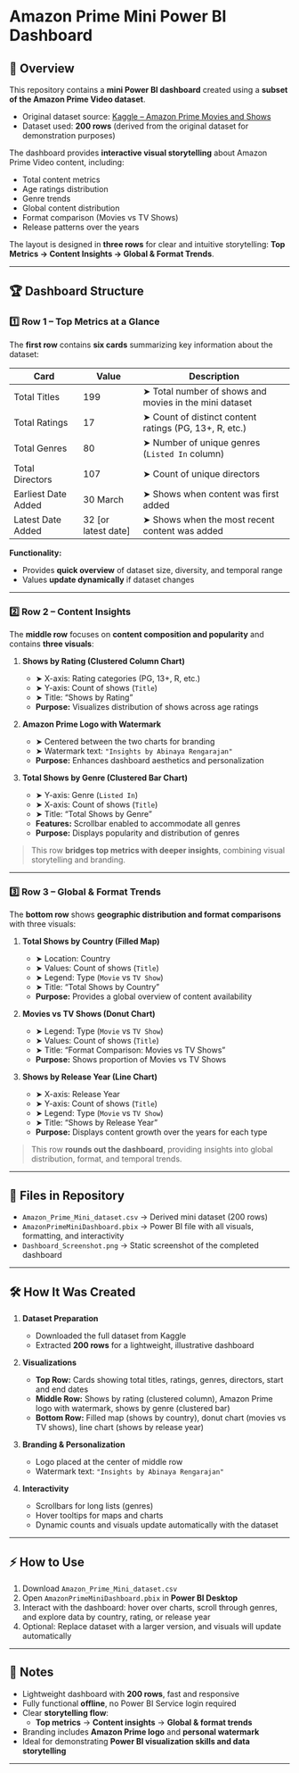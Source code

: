 # Amazon Prime Mini Power BI Dashboard

## 🌟 Overview

This repository contains a **mini Power BI dashboard** created using a **subset of the Amazon Prime Video dataset**.  
- Original dataset source: [Kaggle – Amazon Prime Movies and Shows](https://www.kaggle.com/datasets/shivamb/amazon-prime-movies-and-tv-shows)  
- Dataset used: **200 rows** (derived from the original dataset for demonstration purposes)  

The dashboard provides **interactive visual storytelling** about Amazon Prime Video content, including:  
- Total content metrics  
- Age ratings distribution  
- Genre trends  
- Global content distribution  
- Format comparison (Movies vs TV Shows)  
- Release patterns over the years  

The layout is designed in **three rows** for clear and intuitive storytelling: **Top Metrics → Content Insights → Global & Format Trends**.

---

## 🏆 Dashboard Structure

### **1️⃣ Row 1 – Top Metrics at a Glance**

The **first row** contains **six cards** summarizing key information about the dataset:

| Card            | Value               | Description                                            |
| --------------- | ------------------ | ------------------------------------------------------ |
| Total Titles    | 199                | ➤ Total number of shows and movies in the mini dataset |
| Total Ratings   | 17                 | ➤ Count of distinct content ratings (PG, 13+, R, etc.) |
| Total Genres    | 80                 | ➤ Number of unique genres (`Listed In` column)         |
| Total Directors | 107                | ➤ Count of unique directors                             |
| Earliest Date Added | 30 March        | ➤ Shows when content was first added                  |
| Latest Date Added   | 32 [or latest date] | ➤ Shows when the most recent content was added       |

**Functionality:**  
- Provides **quick overview** of dataset size, diversity, and temporal range  
- Values **update dynamically** if dataset changes  

---

### **2️⃣ Row 2 – Content Insights**

The **middle row** focuses on **content composition and popularity** and contains **three visuals**:

1. **Shows by Rating (Clustered Column Chart)**  
   - ➤ X-axis: Rating categories (PG, 13+, R, etc.)  
   - ➤ Y-axis: Count of shows (`Title`)  
   - ➤ Title: “Shows by Rating”  
   - **Purpose:** Visualizes distribution of shows across age ratings  

2. **Amazon Prime Logo with Watermark**  
   - ➤ Centered between the two charts for branding  
   - ➤ Watermark text: `"Insights by Abinaya Rengarajan"`  
   - **Purpose:** Enhances dashboard aesthetics and personalization  

3. **Total Shows by Genre (Clustered Bar Chart)**  
   - ➤ Y-axis: Genre (`Listed In`)  
   - ➤ X-axis: Count of shows (`Title`)  
   - ➤ Title: “Total Shows by Genre”  
   - **Features:** Scrollbar enabled to accommodate all genres  
   - **Purpose:** Displays popularity and distribution of genres  

> This row **bridges top metrics with deeper insights**, combining visual storytelling and branding.

---

### **3️⃣ Row 3 – Global & Format Trends**

The **bottom row** shows **geographic distribution and format comparisons** with three visuals:

1. **Total Shows by Country (Filled Map)**  
   - ➤ Location: Country  
   - ➤ Values: Count of shows (`Title`)  
   - ➤ Legend: Type (`Movie` vs `TV Show`)  
   - ➤ Title: “Total Shows by Country”  
   - **Purpose:** Provides a global overview of content availability  

2. **Movies vs TV Shows (Donut Chart)**  
   - ➤ Legend: Type (`Movie` vs `TV Show`)  
   - ➤ Values: Count of shows (`Title`)  
   - ➤ Title: “Format Comparison: Movies vs TV Shows”  
   - **Purpose:** Shows proportion of Movies vs TV Shows  

3. **Shows by Release Year (Line Chart)**  
   - ➤ X-axis: Release Year  
   - ➤ Y-axis: Count of shows (`Title`)  
   - ➤ Legend: Type (`Movie` vs `TV Show`)  
   - ➤ Title: “Shows by Release Year”  
   - **Purpose:** Displays content growth over the years for each type  

> This row **rounds out the dashboard**, providing insights into global distribution, format, and temporal trends.

---

## 📂 Files in Repository

- `Amazon_Prime_Mini_dataset.csv` → Derived mini dataset (200 rows)  
- `AmazonPrimeMiniDashboard.pbix` → Power BI file with all visuals, formatting, and interactivity  
- `Dashboard_Screenshot.png` → Static screenshot of the completed dashboard  

---

## 🛠 How It Was Created

1. **Dataset Preparation**  
   - Downloaded the full dataset from Kaggle  
   - Extracted **200 rows** for a lightweight, illustrative dashboard  

2. **Visualizations**  
   - **Top Row:** Cards showing total titles, ratings, genres, directors, start and end dates  
   - **Middle Row:** Shows by rating (clustered column), Amazon Prime logo with watermark, shows by genre (clustered bar)  
   - **Bottom Row:** Filled map (shows by country), donut chart (movies vs TV shows), line chart (shows by release year)  

3. **Branding & Personalization**  
   - Logo placed at the center of middle row  
   - Watermark text: `"Insights by Abinaya Rengarajan"`  

4. **Interactivity**  
   - Scrollbars for long lists (genres)  
   - Hover tooltips for maps and charts  
   - Dynamic counts and visuals update automatically with the dataset  

---

## ⚡ How to Use

1. Download `Amazon_Prime_Mini_dataset.csv`  
2. Open `AmazonPrimeMiniDashboard.pbix` in **Power BI Desktop**  
3. Interact with the dashboard: hover over charts, scroll through genres, and explore data by country, rating, or release year  
4. Optional: Replace dataset with a larger version, and visuals will update automatically  

---

## 📝 Notes

- Lightweight dashboard with **200 rows**, fast and responsive  
- Fully functional **offline**, no Power BI Service login required  
- Clear **storytelling flow**:  
  - **Top metrics** → **Content insights** → **Global & format trends**  
- Branding includes **Amazon Prime logo** and **personal watermark**  
- Ideal for demonstrating **Power BI visualization skills and data storytelling**

---

